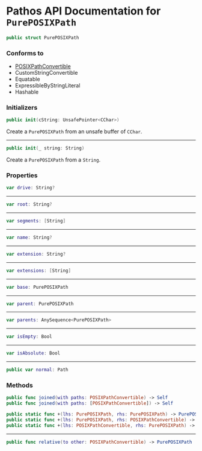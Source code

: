 # Pathos API Documentation for `PurePOSIXPath`

```swift
public struct PurePOSIXPath
```

### Conforms to

* [POSIXPathConvertible][]
* CustomStringConvertible
* Equatable
* ExpressibleByStringLiteral
* Hashable

### Initializers

```swift
public init(cString: UnsafePointer<CChar>)
```
Create a `PurePOSIXPath` from an unsafe buffer of `CChar`.

***
```swift
public init(_ string: String)
```

Create a `PurePOSIXPath` from a `String`.

### Properties

```swift
var drive: String?
```

***

```swift
var root: String?
```

***

```swift
var segments: [String]
```

***

```swift
var name: String?
```

***

```swift
var extension: String?
```

***

```swift
var extensions: [String]
```

***

```swift
var base: PurePOSIXPath
```

***

```swift
var parent: PurePOSIXPath
```

***

```swift
var parents: AnySequence<PurePOSIXPath>
```

***

```swift
var isEmpty: Bool
```

***

```swift
var isAbsolute: Bool
```
***

```swift
public var normal: Path
```

### Methods

```swift
public func joined(with paths: POSIXPathConvertible) -> Self
public func joined(with paths: [POSIXPathConvertible]) -> Self
```

```swift
public static func +(lhs: PurePOSIXPath, rhs: PurePOSIXPath) -> PurePOSIXPath
public static func +(lhs: PurePOSIXPath, rhs: POSIXPathConvertible) -> PurePOSIXPath
public static func +(lhs: POSIXPathConvertible, rhs: PurePOSIXPath) -> PurePOSIXPath
```

***

```swift
public func relative(to other: POSIXPathConvertible) -> PurePOSIXPath
```

[POSIXPathConvertible]: POSIXPathConvertible.md
